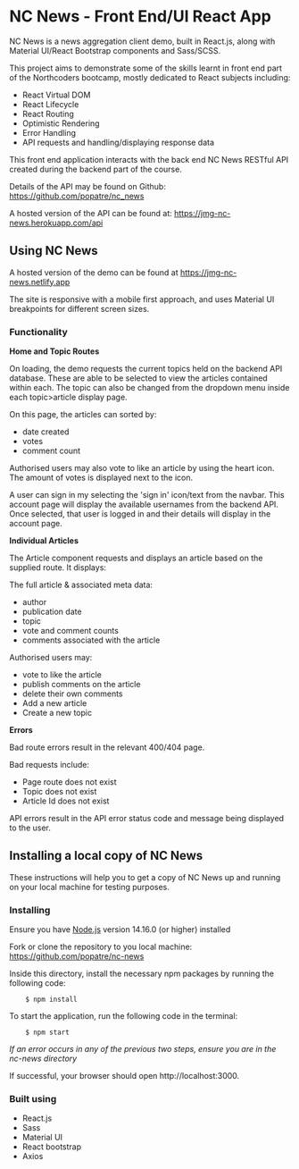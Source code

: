 # NC News - Front End/UI React App

NC News is a news aggregation client demo, built in React.js, along with Material UI/React Bootstrap components and Sass/SCSS.

This project aims to demonstrate some of the skills learnt in front end part of the Northcoders bootcamp, mostly dedicated to React subjects including:

-   React Virtual DOM
-   React Lifecycle
-   React Routing
-   Optimistic Rendering
-   Error Handling
-   API requests and handling/displaying response data

This front end application interacts with the back end NC News RESTful API created during the backend part of the course.

Details of the API may be found on Github: https://github.com/popatre/nc_news

A hosted version of the API can be found at: https://jmg-nc-news.herokuapp.com/api

## Using NC News

A hosted version of the demo can be found at https://jmg-nc-news.netlify.app

The site is responsive with a mobile first approach, and uses Material UI breakpoints for different screen sizes.

### Functionality

**Home and Topic Routes**

On loading, the demo requests the current topics held on the backend API database. These are able to be selected to view the articles contained within each.
The topic can also be changed from the dropdown menu inside each topic>article display page.

On this page, the articles can sorted by:

-   date created
-   votes
-   comment count

Authorised users may also vote to like an article by using the heart icon. The amount of votes is displayed next to the icon.

A user can sign in my selecting the 'sign in' icon/text from the navbar. This account page will display the available usernames from the backend API.
Once selected, that user is logged in and their details will display in the account page.

**Individual Articles**

The Article component requests and displays an article based on the supplied route. It displays:

The full article & associated meta data:

-   author
-   publication date
-   topic
-   vote and comment counts
-   comments associated with the article

Authorised users may:

-   vote to like the article
-   publish comments on the article
-   delete their own comments
-   Add a new article
-   Create a new topic

**Errors**

Bad route errors result in the relevant 400/404 page.

Bad requests include:

-   Page route does not exist
-   Topic does not exist
-   Article Id does not exist

API errors result in the API error status code and message being displayed to the user.

## Installing a local copy of NC News

These instructions will help you to get a copy of NC News up and running on your local machine for testing purposes.

### Installing

Ensure you have [Node.js](https://nodejs.org/en/download/) version 14.16.0 (or higher) installed

Fork or clone the repository to you local machine: https://github.com/popatre/nc-news

Inside this directory, install the necessary npm packages by running the following code:

        $ npm install

To start the application, run the following code in the terminal:

        $ npm start

_If an error occurs in any of the previous two steps, ensure you are in the nc-news directory_

If successful, your browser should open http://localhost:3000.

### Built using

-   React.js
-   Sass
-   Material UI
-   React bootstrap
-   Axios
